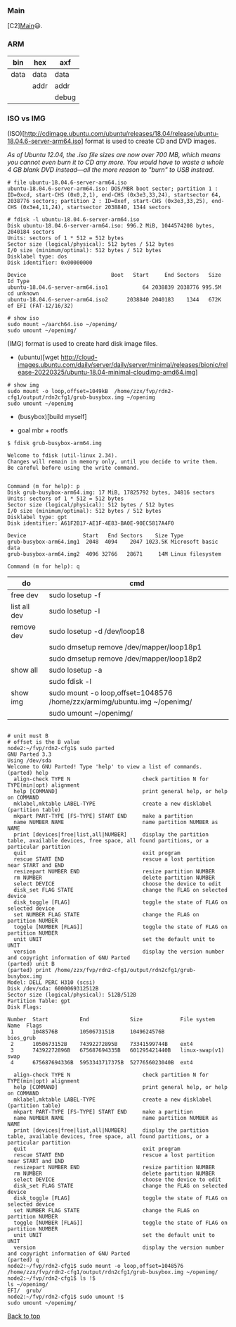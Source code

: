 ### Main

[C2][Main](index.md)😃.

### ARM

|bin|hex|axf|
|---|---|---|
|data|data|data|
||addr|addr|
|||debug|

### ISO vs IMG

(ISO)[http://cdimage.ubuntu.com/ubuntu/releases/18.04/release/ubuntu-18.04.6-server-arm64.iso] format is used to create CD and DVD images.

*As of Ubuntu 12.04, the .iso file sizes are now over 700 MB, which means you cannot even burn it to CD any more. You would have to waste a whole 4 GB blank DVD instead—all the more reason to "burn" to USB instead.*

```
# file ubuntu-18.04.6-server-arm64.iso
ubuntu-18.04.6-server-arm64.iso: DOS/MBR boot sector; partition 1 : ID=0xcd, start-CHS (0x0,2,1), end-CHS (0x3e3,33,24), startsector 64, 2038776 sectors; partition 2 : ID=0xef, start-CHS (0x3e3,33,25), end-CHS (0x3e4,11,24), startsector 2038840, 1344 sectors 

# fdisk -l ubuntu-18.04.6-server-arm64.iso
Disk ubuntu-18.04.6-server-arm64.iso: 996.2 MiB, 1044574208 bytes, 2040184 sectors
Units: sectors of 1 * 512 = 512 bytes
Sector size (logical/physical): 512 bytes / 512 bytes
I/O size (minimum/optimal): 512 bytes / 512 bytes
Disklabel type: dos
Disk identifier: 0x00000000

Device                           Boot   Start     End Sectors   Size Id Type
ubuntu-18.04.6-server-arm64.iso1           64 2038839 2038776 995.5M cd unknown
ubuntu-18.04.6-server-arm64.iso2      2038840 2040183    1344   672K ef EFI (FAT-12/16/32)

# show iso
sudo mount ~/aarch64.iso ~/openimg/
sudo umount ~/openimg/
```


(IMG) format is used to create hard disk image files.

- (ubuntu)[wget http://cloud-images.ubuntu.com/daily/server/daily/server/minimal/releases/bionic/release-20220325/ubuntu-18.04-minimal-cloudimg-amd64.img]
```
# show img
sudo mount -o loop,offset=1049kB  /home/zzx/fvp/rdn2-cfg1/output/rdn2cfg1/grub-busybox.img ~/openimg
sudo umount ~/openimg

```

- (busybox)[build myself]


- goal
mbr + rootfs
```
$ fdisk grub-busybox-arm64.img

Welcome to fdisk (util-linux 2.34).
Changes will remain in memory only, until you decide to write them.
Be careful before using the write command.


Command (m for help): p
Disk grub-busybox-arm64.img: 17 MiB, 17825792 bytes, 34816 sectors
Units: sectors of 1 * 512 = 512 bytes
Sector size (logical/physical): 512 bytes / 512 bytes
I/O size (minimum/optimal): 512 bytes / 512 bytes
Disklabel type: gpt
Disk identifier: A61F2B17-AE1F-4E83-BA0E-90EC5817A4F0

Device                  Start   End Sectors    Size Type
grub-busybox-arm64.img1  2048  4094    2047 1023.5K Microsoft basic data
grub-busybox-arm64.img2  4096 32766   28671     14M Linux filesystem

Command (m for help): q
```

|do|cmd|
|----|----|
|free dev|sudo losetup -f|
|list all dev|sudo losetup -l|
|remove dev|sudo losetup -d /dev/loop18|
||sudo dmsetup remove /dev/mapper/loop18p1|
||sudo dmsetup remove /dev/mapper/loop18p2|
|show all|sudo losetup -a|
||sudo fdisk -l | sed -e '/Disk \/dev\/loop/,+5d'|
|show img|sudo mount -o loop,offset=1048576  /home/zzx/armimg/ubuntu.img ~/openimg/|
||sudo umount ~/openimg/|


```

# unit must B
# offset is the B value
node2:~/fvp/rdn2-cfg1$ sudo parted
GNU Parted 3.3
Using /dev/sda
Welcome to GNU Parted! Type 'help' to view a list of commands.
(parted) help
  align-check TYPE N                       check partition N for TYPE(min|opt) alignment
  help [COMMAND]                           print general help, or help on COMMAND
  mklabel,mktable LABEL-TYPE               create a new disklabel (partition table)
  mkpart PART-TYPE [FS-TYPE] START END     make a partition
  name NUMBER NAME                         name partition NUMBER as NAME
  print [devices|free|list,all|NUMBER]     display the partition table, available devices, free space, all found partitions, or a particular partition
  quit                                     exit program
  rescue START END                         rescue a lost partition near START and END
  resizepart NUMBER END                    resize partition NUMBER
  rm NUMBER                                delete partition NUMBER
  select DEVICE                            choose the device to edit
  disk_set FLAG STATE                      change the FLAG on selected device
  disk_toggle [FLAG]                       toggle the state of FLAG on selected device
  set NUMBER FLAG STATE                    change the FLAG on partition NUMBER
  toggle [NUMBER [FLAG]]                   toggle the state of FLAG on partition NUMBER
  unit UNIT                                set the default unit to UNIT
  version                                  display the version number and copyright information of GNU Parted
(parted) unit B
(parted) print /home/zzx/fvp/rdn2-cfg1/output/rdn2cfg1/grub-busybox.img
Model: DELL PERC H310 (scsi)
Disk /dev/sda: 6000069312512B
Sector size (logical/physical): 512B/512B
Partition Table: gpt
Disk Flags:

Number  Start          End             Size            File system     Name  Flags
 1      1048576B       1050673151B     1049624576B                           bios_grub
 2      1050673152B    74392272895B    73341599744B    ext4
 3      74392272896B   675687694335B   601295421440B   linux-swap(v1)        swap
 4      675687694336B  5953343717375B  5277656023040B  ext4

  align-check TYPE N                       check partition N for TYPE(min|opt) alignment
  help [COMMAND]                           print general help, or help on COMMAND
  mklabel,mktable LABEL-TYPE               create a new disklabel (partition table)
  mkpart PART-TYPE [FS-TYPE] START END     make a partition
  name NUMBER NAME                         name partition NUMBER as NAME
  print [devices|free|list,all|NUMBER]     display the partition table, available devices, free space, all found partitions, or a particular partition
  quit                                     exit program
  rescue START END                         rescue a lost partition near START and END
  resizepart NUMBER END                    resize partition NUMBER
  rm NUMBER                                delete partition NUMBER
  select DEVICE                            choose the device to edit
  disk_set FLAG STATE                      change the FLAG on selected device
  disk_toggle [FLAG]                       toggle the state of FLAG on selected device
  set NUMBER FLAG STATE                    change the FLAG on partition NUMBER
  toggle [NUMBER [FLAG]]                   toggle the state of FLAG on partition NUMBER
  unit UNIT                                set the default unit to UNIT
  version                                  display the version number and copyright information of GNU Parted
(parted) q
node2:~/fvp/rdn2-cfg1$ sudo mount -o loop,offset=1048576  /home/zzx/fvp/rdn2-cfg1/output/rdn2cfg1/grub-busybox.img ~/openimg/
node2:~/fvp/rdn2-cfg1$ ls !$
ls ~/openimg/
EFI/  grub/
node2:~/fvp/rdn2-cfg1$ sudo umount !$
sudo umount ~/openimg/

```

<a href="#top">Back to top</a>
